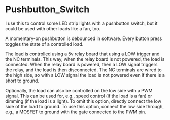 # Pushbutton_Switch
I use this to control some LED strip lights with a pushbutton switch, but it could be used with other loads like a fan, too.

   A momentary-on pushbutton is debounced in software.  Every button press
   toggles the state of a controlled load.

   The load is controlled using a 5v relay board that using a LOW trigger
   and the NC terminals.  This way, when the relay board is not powered, the
   load is connected.  When the relay board is powered, then a LOW signal
   triggers the relay, and the load is then disconnected.  The NC terminals
   are wired to the high side, so with a LOW signal the load is not powered
   even if there is a short to ground.

   Optionally, the load can also be controlled on the low side with a PWM
   signal.  This can be used for, e.g., speed control (if the load is a fan)
   or dimming (if the load is a light).  To omit this option, directly
   connect the low side of the load to ground.  To use this option, connect
   the low side through, e.g., a MOSFET to ground with the gate connected to
   the PWM pin.
